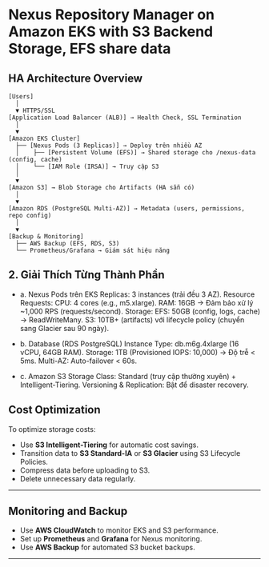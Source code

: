 # Nexus Repository Manager on Amazon EKS with S3 Backend Storage, EFS share data

## HA Architecture Overview
```plaintext
[Users]
  │
  ▼ HTTPS/SSL
[Application Load Balancer (ALB)] → Health Check, SSL Termination
  │
  ▼
[Amazon EKS Cluster]
  ├── [Nexus Pods (3 Replicas)] → Deploy trên nhiều AZ
  │    ├── [Persistent Volume (EFS)] → Shared storage cho /nexus-data (config, cache)
  │    └── [IAM Role (IRSA)] → Truy cập S3
  │
  ▼
[Amazon S3] → Blob Storage cho Artifacts (HA sẵn có)
  │
  ▼
[Amazon RDS (PostgreSQL Multi-AZ)] → Metadata (users, permissions, repo config)
  │
  ▼
[Backup & Monitoring]
  ├── AWS Backup (EFS, RDS, S3)
  └── Prometheus/Grafana → Giám sát hiệu năng

```

## 2. Giải Thích Từng Thành Phần
- a. Nexus Pods trên EKS
  Replicas: 3 instances (trải đều 3 AZ).
  Resource Requests:
  CPU: 4 cores (e.g., m5.xlarge).
  RAM: 16GB → Đảm bảo xử lý ~1,000 RPS (requests/second).
  Storage:
  EFS: 50GB (config, logs, cache) → ReadWriteMany.
  S3: 10TB+ (artifacts) với lifecycle policy (chuyển sang Glacier sau 90 ngày).

- b. Database (RDS PostgreSQL)
  Instance Type: db.m6g.4xlarge (16 vCPU, 64GB RAM).
  Storage: 1TB (Provisioned IOPS: 10,000) → Độ trễ < 5ms.
  Multi-AZ: Auto-failover < 60s.

- c. Amazon S3
  Storage Class: Standard (truy cập thường xuyên) + Intelligent-Tiering.
  Versioning & Replication: Bật để disaster recovery.


## Cost Optimization
To optimize storage costs:
- Use **S3 Intelligent-Tiering** for automatic cost savings.
- Transition data to **S3 Standard-IA** or **S3 Glacier** using S3 Lifecycle Policies.
- Compress data before uploading to S3.
- Delete unnecessary data regularly.

---

## Monitoring and Backup
- Use **AWS CloudWatch** to monitor EKS and S3 performance.
- Set up **Prometheus** and **Grafana** for Nexus monitoring.
- Use **AWS Backup** for automated S3 bucket backups.

---






